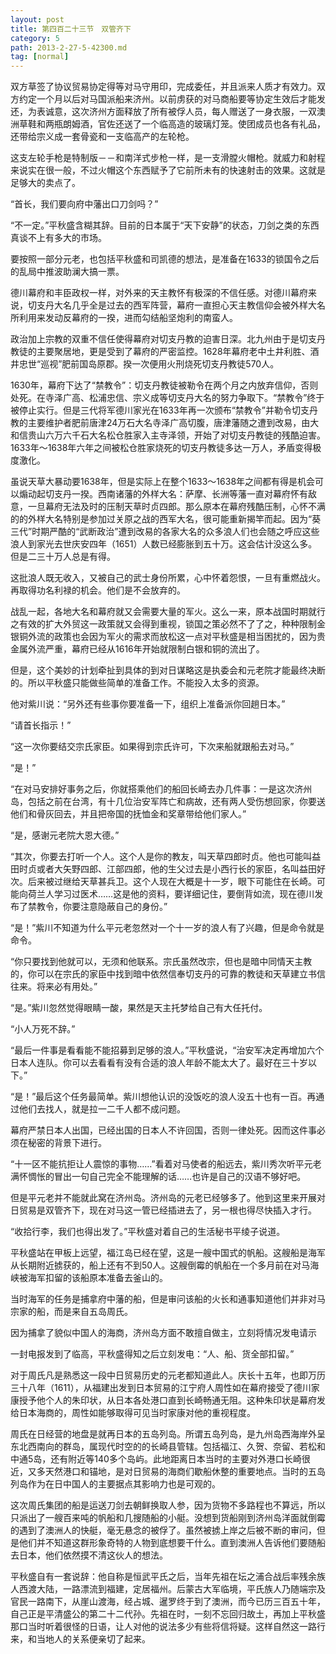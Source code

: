 ```yaml
---
layout: post
title: 第四百二十三节　双管齐下
category: 5
path: 2013-2-27-5-42300.md
tag: [normal]
---
```


双方草签了协议贸易协定得等对马守用印，完成委任，并且派来人质才有效力。双方约定一个月以后对马国派船来济州。以前虏获的对马商船要等协定生效后才能发还，为表诚意，这次济州方面释放了所有被俘人员，每人赠送了一身衣服，一双澳洲草鞋和两瓶朗姆酒，官佐还送了一个临高造的玻璃灯笼。使团成员也各有礼品，还带给宗义成一套骨瓷和一支临高产的左轮枪。

这支左轮手枪是特制版－－和南洋式步枪一样，是一支滑膛火帽枪。就威力和射程来说实在很一般，不过火帽这个东西赋予了它前所未有的快速射击的效果。这就是足够大的卖点了。

“首长，我们要向府中藩出口刀剑吗？”

“不一定。”平秋盛含糊其辞。目前的日本属于“天下安静”的状态，刀剑之类的东西真谈不上有多大的市场。

要按照一部分元老，也包括平秋盛和司凯德的想法，是准备在1633的锁国令之后的乱局中推波助澜大搞一票。

德川幕府和丰臣政权一样，对外来的天主教怀有极深的不信任感。对德川幕府来说，切支丹大名几乎全是过去的西军阵营，幕府一直担心天主教信仰会被外样大名所利用来发动反幕府的一揆，进而勾结船坚炮利的南蛮人。

政治加上宗教的双重不信任使得幕府对切支丹教的迫害日深。北九州由于是切支丹教徒的主要聚居地，更是受到了幕府的严密监控。1628年幕府老中土井利胜、酒井忠世“巡视”肥前国岛原郡。揆一次便用火刑烧死切支丹教徒570人。

1630年，幕府下达了“禁教令”：切支丹教徒被勒令在两个月之内放弃信仰，否则处死。在寺泽广高、松浦忠信、宗义成等切支丹大名的努力争取下。“禁教令”终于被停止实行。但是三代将军德川家光在1633年再一次颁布“禁教令”并勒令切支丹教的主要维护者肥前唐津24万石大名寺泽广高切腹，唐津藩随之遭到改易，由大和信贵山六万六千石大名松仓胜家入主寺泽领，开始了对切支丹教徒的残酷迫害。1633年～1638年六年之间被松仓胜家烧死的切支丹教徒多达一万人，矛盾变得极度激化。

虽说天草大暴动要1638年，但是实际上在整个1633～1638年之间都有得是机会可以煽动起切支丹一揆。西南诸藩的外样大名：萨摩、长洲等藩一直对幕府怀有敌意，一旦幕府无法及时的压制天草时贞四郎。那么原本在幕府残酷压制，心怀不满的的外样大名特别是参加过关原之战的西军大名，很可能重新揭竿而起。因为“葵三代”时期严酷的“武断政治”遭到改易的各家大名的众多浪人们也会随之呼应这些浪人到家光去世庆安四年（1651）人数已经膨胀到五十万。这会估计没这么多。但是二三十万人总是有得。

这批浪人既无收入，又被自己的武士身份所累，心中怀着怨恨，一旦有重燃战火。再取得功名利禄的机会。他们是不会放弃的。

战乱一起，各地大名和幕府就又会需要大量的军火。这么一来，原本战国时期就行之有效的扩大外贸这一政策就又会得到重视，锁国之策必然不了了之，种种限制金银铜外流的政策也会因为军火的需求而放松这一点对平秋盛是相当困扰的，因为贵金属外流严重，幕府已经从1616年开始就限制白银和铜的流出了。

但是，这个美妙的计划牵扯到具体的到对日谋略这是执委会和元老院才能最终决断的。所以平秋盛只能做些简单的准备工作。不能投入太多的资源。

他对紫川说：“另外还有些事你要准备一下，组织上准备派你回趟日本。”

“请首长指示！”

“这一次你要结交宗氏家臣。如果得到宗氏许可，下次来船就跟船去对马。”

“是！”

“在对马安排好事务之后，你就搭乘他们的船回长崎去办几件事：一是这次济州岛，包括之前在台湾，有十几位治安军阵亡和病故，还有两人受伤想回家，你要送他们和骨灰回去，并且把帝国的抚恤金和奖章带给他们家人。”

“是，感谢元老院大恩大德。”

“其次，你要去打听一个人。这个人是你的教友，叫天草四郎时贞。他也可能叫益田时贞或者大矢野四郎、江部四郎，他的生父过去是小西行长的家臣，名叫益田好次。后来被过继给天草甚兵卫。这个人现在大概是十一岁，眼下可能住在长崎。可能向荷兰人学习过医术……这是他的资料，要详细记住，要倒背如流，现在德川发布了禁教令，你要注意隐蔽自己的身份。”

“是！”紫川不知道为什么平元老忽然对一个十一岁的浪人有了兴趣，但是命令就是命令。

“你只要找到他就可以，无须和他联系。宗氏虽然改宗，但也是暗中同情天主教的，你可以在宗氏的家臣中找到暗中依然信奉切支丹的可靠的教徒和天草建立书信往来。将来必有用处。”

“是。”紫川忽然觉得眼睛一酸，果然是天主托梦给自己有大任托付。

“小人万死不辞。”

“最后一件事是看看能不能招募到足够的浪人。”平秋盛说，“治安军决定再增加六个日本人连队。你可以去看看有没有合适的浪人年龄不能太大了。最好在三十岁以下。”

“是！”最后这个任务最简单。紫川想他认识的没饭吃的浪人没五十也有一百。再通过他们去找人，就是拉一二千人都不成问题。

幕府严禁日本人出国，已经出国的日本人不许回国，否则一律处死。因而这件事必须在秘密的背景下进行。

“十一区不能抗拒让人震惊的事物……”看着对马使者的船远去，紫川秀次听平元老满怀惆怅的冒出一句自己完全不能理解的话……也许是自己的汉语不够好吧。

但是平元老并不能就此窝在济州岛。济州岛的元老已经够多了。他到这里来开展对日贸易是双管齐下，现在对马这一管已经插进去了，另一根也得尽快插入才行。

“收拾行李，我们也得出发了。”平秋盛对着自己的生活秘书平绫子说道。

平秋盛站在甲板上远望，福江岛已经在望，这是一艘中国式的帆船。这艘船是海军从长期附近掳获的，船上还有不到50人。这艘倒霉的帆船在一个多月前在对马海峡被海军扣留的该船原本准备去釜山的。

当时海军的任务是捕拿府中藩的船，但是审问该船的火长和通事知道他们并非对马宗家的船，而是来自五岛周氏。

因为捕拿了貌似中国人的海商，济州岛方面不敢擅自做主，立刻将情况发电请示

一封电报发到了临高，平秋盛得知之后立刻发电：“人、船、货全部扣留。”

对于周氏凡是熟悉这一段中日贸易历史的元老都知道此人。庆长十五年，也即万历三十八年（1611），从福建出发到日本贸易的江宁府人周性如在幕府接受了德川家康授予他个人的朱印状，从日本各处港口直到长崎畅通无阻。这种朱印状是幕府发给日本海商的，周性如能够取得可见当时家康对他的重视程度。

周氏在日经营的地盘是就再日本的五岛列岛。所谓五岛列岛，是九州岛西海岸外呈东北西南向的群岛，属现代时空的的长崎县管辖。包括福江、久贺、奈留、若松和中通5岛，还有附近等140多个岛屿。此地距离日本当时的主要对外港口长崎很近，又多天然港口和锚地，是对日贸易的海商们歇船休整的重要地点。当时的五岛列岛作为在日中国人的主要据点其影响力也是可观的。

这次周氏集团的船是运送刀剑去朝鲜换取人参，因为货物不多路程也不算远，所以只派出了一艘百来吨的帆船和几搜随船的小艇。没想到货船刚到济州岛洋面就倒霉的遇到了澳洲人的快艇，毫无悬念的被俘了。虽然被掳上岸之后被不断的审问，但是他们并不知道这群形象奇特的人物到底想要干什么。直到澳洲人告诉他们要随船去日本，他们依然摸不清这伙人的想法。

平秋盛自有一套说辞：他自称是恒武平氏之后，当年先祖在坛之浦合战后率残余族人西渡大陆，一路漂流到福建，定居福州。后蒙古大军临境，平氏族人乃随端宗及官民一路南下，从崖山渡海，经占城、暹罗终于到了澳洲，而今已历三百五十年，自己正是平清盛公的第二十二代孙。先祖在时，一刻不忘回归故土，再加上平秋盛那口当时听着很怪的日语，让人对他的说法多少有些将信将疑。这样自然这一路行来，和当地人的关系便亲切了起来。